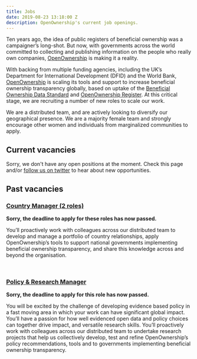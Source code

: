 ```yaml
---
title: Jobs
date: 2019-08-23 13:18:00 Z
description: OpenOwnership's current job openings.
---
```


Ten years ago, the idea of public registers of beneficial ownership was a campaigner’s long-shot. But now, with governments across the world committed to collecting and publishing information on the people who really own companies, [OpenOwnership](http://openownership.org) is making it a reality. 

With backing from multiple funding agencies, including the UK’s Department for International Development (DFID) and the World Bank, [OpenOwnership](http://openownership.org) is scaling its tools and support to increase beneficial ownership transparency globally, based on uptake of the [Beneficial Ownership Data Standard](http://standard.openownership.org/en/v0-1/) and [OpenOwnership Register](https://register.openownership.org). At this critical stage, we are recruiting a number of new roles to scale our work. 

We are a distributed team, and are actively looking to diversify our geographical presence. We are a majority female team and strongly encourage other women and individuals from marginalized communities to apply.

## Current vacancies
Sorry, we don't have any open positions at the moment. Check this page and/or [follow us on twitter](https://twitter.com/openownership) to hear about new opportunities.

## Past vacancies

### [Country Manager (2 roles)](https://app.beapplied.com/apply/bmowpus57u)

**Sorry, the deadline to apply for these roles has now passed.**

You’ll proactively work with colleagues across our distributed team to develop and manage a portfolio of country relationships, apply OpenOwnership’s tools to support national governments implementing beneficial ownership transparency, and share this knowledge across and beyond the organisation.

<br>

### [Policy & Research Manager](https://app.beapplied.com/apply/0nsvo7swpn)

**Sorry, the deadline to apply for this role has now passed.**

You will be excited by the challenge of developing evidence based policy in a fast moving area in which your work can have significant global impact. You’ll have a passion for how well evidenced open data and policy choices can together drive impact, and versatile research skills. You’ll proactively work with colleagues across our distributed team to undertake research projects that help us collectively develop, test and refine OpenOwnership’s policy recommendations, tools and to governments implementing beneficial ownership transparency. 